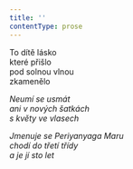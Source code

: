 ```yaml
---
title: ''
contentType: prose
---
```


<section>

To dítě lásko  
které přišlo  
pod solnou vlnou  
zkamenělo

_Neumí se usmát  
ani v nových šatkách  
s květy ve vlasech_

</section>

<section>

_Jmenuje se Periyanyaga Maru  
chodí do třetí třídy  
a je jí sto let_

</section>
